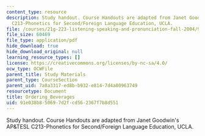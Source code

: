 ```yaml
---
content_type: resource
description: Study handout. Course Handouts are adapted from Janet Goodwin's AP&TESL
  C213-Phonetics for Second/Foreign Language Education, UCLA.
file: /courses/21g-223-listening-speaking-and-pronunciation-fall-2004/91e038b850697d2fcd562367f7b8d551_MIT21G_223F04_ordering_bag.pdf
file_size: 60469
file_type: application/pdf
hide_download: true
hide_download_original: null
learning_resource_types: []
license: https://creativecommons.org/licenses/by-nc-sa/4.0/
ocw_type: OCWFile
parent_title: Study Materials
parent_type: CourseSection
parent_uid: 7a8a3317-ed8b-b932-e814-7d4a80963749
resourcetype: Document
title: Ordering_Beverages
uid: 91e038b8-5069-7d2f-cd56-2367f7b8d551
---
```

Study handout. Course Handouts are adapted from Janet Goodwin's AP&TESL C213-Phonetics for Second/Foreign Language Education, UCLA.
